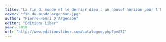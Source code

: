 ```yaml
---
title: "La fin du monde et le dernier dieu : un nouvel horizon pour l'humanité"
cover: "fin-du-monde-argenson.jpg"
author: "Pierre-Henri D'Argenson"
editor: "Editions Liber"
year: 2018
url: "http://www.editionsliber.com/catalogue.php?p=857"
---
```

